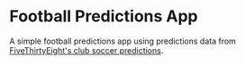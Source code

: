 # Football Predictions App

A simple football predictions app using predictions data from [FiveThirtyEight's club soccer predictions](https://projects.fivethirtyeight.com/soccer-predictions/).

